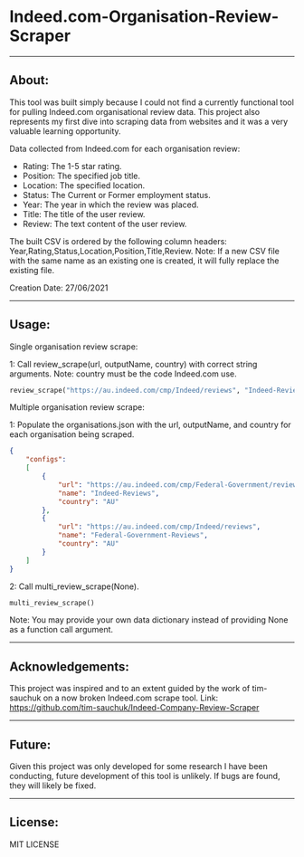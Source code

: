 # Indeed.com-Organisation-Review-Scraper

***
About:
---
This tool was built simply because I could not find a currently functional tool for pulling Indeed.com organisational review data. This project also represents my first dive into scraping data from websites and it was a very valuable learning opportunity.

Data collected from Indeed.com for each organisation review:

* Rating: The 1-5 star rating.
* Position: The specified job title.
* Location: The specified location.
* Status: The Current or Former employment status.
* Year: The year in which the review was placed.
* Title: The title of the user review.
* Review: The text content of the user review.

The built CSV is ordered by the following column headers: Year,Rating,Status,Location,Position,Title,Review. Note: If a new CSV file with the same name as an existing one is created, it will fully replace the existing file.

Creation Date: 27/06/2021

***
Usage:
--- 
Single organisation review scrape:

1: Call review_scrape(url, outputName, country) with correct string arguments. Note: country must be the code Indeed.com use.

```python
review_scrape("https://au.indeed.com/cmp/Indeed/reviews", "Indeed-Reviews", "AU")
```

Multiple organisation review scrape:

1: Populate the organisations.json with the url, outputName, and country for each organisation being scraped.

```json
{
    "configs":
    [
        {
            "url": "https://au.indeed.com/cmp/Federal-Government/reviews",
            "name": "Indeed-Reviews",
            "country": "AU"
        },
        {
            "url": "https://au.indeed.com/cmp/Indeed/reviews",
            "name": "Federal-Government-Reviews",
            "country": "AU"
        }
    ]
}
```
    
2: Call multi_review_scrape(None).

```python
multi_review_scrape()
```
Note: You may provide your own data dictionary instead of providing None as a function call argument.

***
Acknowledgements:
---
This project was inspired and to an extent guided by the work of tim-sauchuk on a now broken Indeed.com scrape tool.
Link: https://github.com/tim-sauchuk/Indeed-Company-Review-Scraper

***
Future:
---
Given this project was only developed for some research I have been conducting, future development of this tool is unlikely. If bugs are found, they will likely be fixed.

***
License:
--- 
MIT LICENSE